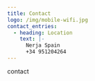 ```yaml
---
title: Contact
logo: /img/mobile-wifi.jpg
contact_entries:
  - heading: Location
    text: |-
      Nerja Spain
      +34 951204264
---
```



contact
